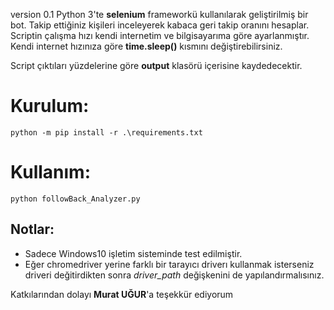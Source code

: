 version 0.1
Python 3'te **selenium** frameworkü kullanılarak geliştirilmiş bir bot. Takip ettiğiniz kişileri inceleyerek kabaca geri takip oranını hesaplar. Scriptin çalışma hızı kendi internetim ve bilgisayarıma göre ayarlanmıştır. Kendi internet hızınıza göre **time.sleep()** kısmını değiştirebilirsiniz. 

Script çıktıları yüzdelerine göre **output** klasörü içerisine kaydedecektir.

# Kurulum:
`python -m pip install -r .\requirements.txt`

# Kullanım:
`python followBack_Analyzer.py`

## Notlar:
- Sadece Windows10 işletim sisteminde test edilmiştir.
- Eğer chromedriver yerine farklı bir tarayıcı driverı kullanmak isterseniz driveri değitirdikten sonra _driver_path_ değişkenini de yapılandırmalısınız.

Katkılarından dolayı **Murat UĞUR**'a teşekkür ediyorum





 
